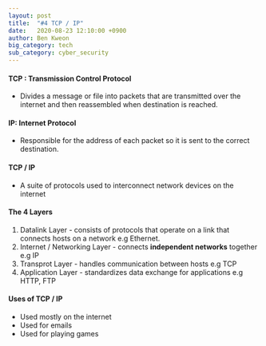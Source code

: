 ```yaml
---
layout: post
title:  "#4 TCP / IP"
date:   2020-08-23 12:10:00 +0900
author: Ben Kweon
big_category: tech
sub_category: cyber_security
---
```

#### TCP : Transmission Control Protocol

- Divides a message or file into packets that are transmitted over the internet and then reassembled when destination is reached.

#### IP: Internet Protocol

- Responsible for the address of each packet so it is sent to the correct destination.

#### TCP / IP

- A suite of protocols used to interconnect network devices on the internet



#### The 4 Layers

1. Datalink Layer - consists of protocols that operate on a link that connects hosts on a network e.g Ethernet.
2. Internet / Networking Layer - connects **independent networks** together e.g IP
3. Transprot Layer - handles communication between hosts e.g TCP
4.  Application Layer - standardizes data exchange for applications e.g HTTP, FTP

#### Uses of TCP / IP

- Used mostly on the internet
- Used for emails
- Used for playing games

